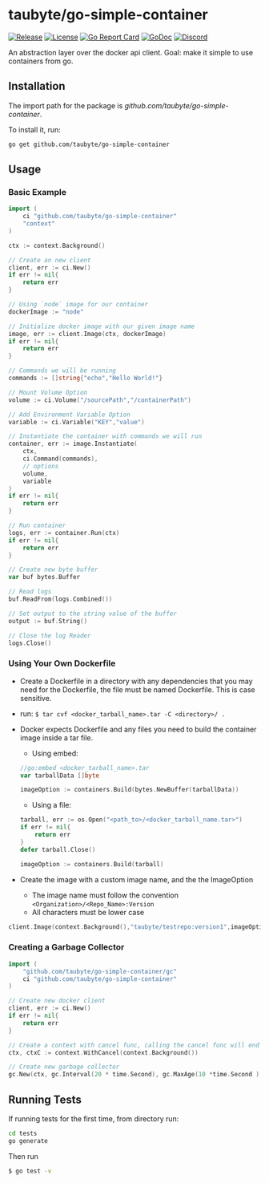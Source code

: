 # taubyte/go-simple-container 

[![Release](https://img.shields.io/github/release/taubyte/go-simple-container.svg)](https://github.com/taubyte/go-simple-container/releases)
[![License](https://img.shields.io/github/license/taubyte/go-simple-container)](LICENSE)
[![Go Report Card](https://goreportcard.com/badge/taubyte/go-simple-container)](https://goreportcard.com/report/taubyte/go-simple-container)
[![GoDoc](https://godoc.org/github.com/taubyte/go-simple-container?status.svg)](https://pkg.go.dev/github.com/taubyte/go-simple-container)
[![Discord](https://img.shields.io/discord/973677117722202152?color=%235865f2&label=discord)](https://tau.link/discord)

An abstraction layer over the docker api client. Goal: make it simple to use containers from go.

## Installation 
The import path for the package is *github.com/taubyte/go-simple-container*.

To install it, run:
```bash 
go get github.com/taubyte/go-simple-container
```


## Usage

### Basic Example
```go
import (
    ci "github.com/taubyte/go-simple-container"
    "context"
)

ctx := context.Background()

// Create an new client
client, err := ci.New()
if err != nil{
    return err
}

// Using `node` image for our container
dockerImage := "node"

// Initialize docker image with our given image name
image, err := client.Image(ctx, dockerImage)
if err != nil{
    return err
}

// Commands we will be running
commands := []string{"echo","Hello World!"}

// Mount Volume Option 
volume := ci.Volume("/sourcePath","/containerPath")

// Add Environment Variable Option
variable := ci.Variable("KEY","value")

// Instantiate the container with commands we will run
container, err := image.Instantiate(
    ctx,
    ci.Command(commands),
    // options
    volume, 
    variable
)
if err != nil{
    return err
}

// Run container 
logs, err := container.Run(ctx)
if err != nil{
    return err
}

// Create new byte buffer 
var buf bytes.Buffer

// Read logs 
buf.ReadFrom(logs.Combined())

// Set output to the string value of the buffer 
output := buf.String()

// Close the log Reader
logs.Close()

```

### Using Your Own Dockerfile
- Create a Dockerfile in a directory with any dependencies that you may need for the Dockerfile, the file must be named Dockerfile. This is case sensitive.
- run: `$ tar cvf <docker_tarball_name>.tar -C <directory>/ .`
- Docker expects Dockerfile and any files you need to build the container image inside a tar file.
    - Using embed: 
    ```go
    //go:embed <docker_tarball_name>.tar
    var tarballData []byte 
    
    imageOption := containers.Build(bytes.NewBuffer(tarballData))
    ```
    - Using a file:
    ```go 
    tarball, err := os.Open("<path_to>/<docker_tarball_name.tar>")
    if err != nil{
        return err
    }
    defer tarball.Close()

    imageOption := containers.Build(tarball)
    ```

- Create the image with a custom image name, and the the ImageOption
    - The image name must follow the convention `<Organization>/<Repo_Name>:Version`
    - All characters must be lower case 
```go
client.Image(context.Background(),"taubyte/testrepo:version1",imageOption)
```


### Creating a Garbage Collector
```go
import ( 
    "github.com/taubyte/go-simple-container/gc"
    ci "github.com/taubyte/go-simple-container" 
)

// Create new docker client 
client, err := ci.New()
if err != nil{
    return err
}

// Create a context with cancel func, calling the cancel func will end the garbage collector go routine.
ctx, ctxC := context.WithCancel(context.Background())

// Create new garbage collector
gc.New(ctx, gc.Interval(20 * time.Second), gc.MaxAge(10 *time.Second ))

```

## Running Tests 
If running tests for the first time, from directory run: 
```bash
cd tests 
go generate
```

Then run 
```bash
$ go test -v
```
